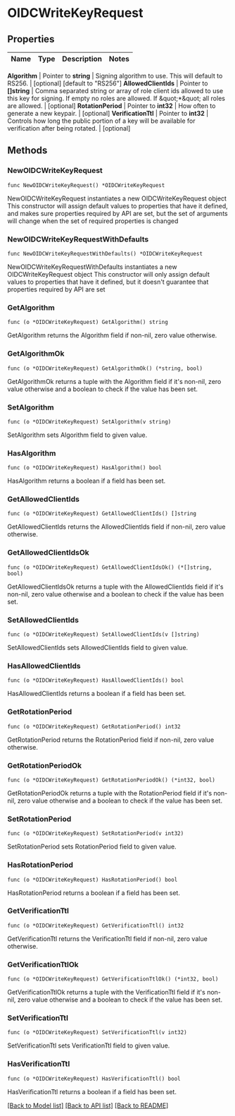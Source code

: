 # OIDCWriteKeyRequest


## Properties

Name | Type | Description | Notes
------------ | ------------- | ------------- | -------------


**Algorithm** | Pointer to **string** | Signing algorithm to use. This will default to RS256. | [optional] [default to "RS256"]
**AllowedClientIds** | Pointer to **[]string** | Comma separated string or array of role client ids allowed to use this key for signing. If empty no roles are allowed. If \&quot;*\&quot; all roles are allowed. | [optional] 
**RotationPeriod** | Pointer to **int32** | How often to generate a new keypair. | [optional] 
**VerificationTtl** | Pointer to **int32** | Controls how long the public portion of a key will be available for verification after being rotated. | [optional] 



## Methods


### NewOIDCWriteKeyRequest

`func NewOIDCWriteKeyRequest() *OIDCWriteKeyRequest`

NewOIDCWriteKeyRequest instantiates a new OIDCWriteKeyRequest object
This constructor will assign default values to properties that have it defined,
and makes sure properties required by API are set, but the set of arguments
will change when the set of required properties is changed

### NewOIDCWriteKeyRequestWithDefaults

`func NewOIDCWriteKeyRequestWithDefaults() *OIDCWriteKeyRequest`

NewOIDCWriteKeyRequestWithDefaults instantiates a new OIDCWriteKeyRequest object
This constructor will only assign default values to properties that have it defined,
but it doesn't guarantee that properties required by API are set


### GetAlgorithm

`func (o *OIDCWriteKeyRequest) GetAlgorithm() string`

GetAlgorithm returns the Algorithm field if non-nil, zero value otherwise.

### GetAlgorithmOk

`func (o *OIDCWriteKeyRequest) GetAlgorithmOk() (*string, bool)`

GetAlgorithmOk returns a tuple with the Algorithm field if it's non-nil, zero value otherwise
and a boolean to check if the value has been set.

### SetAlgorithm

`func (o *OIDCWriteKeyRequest) SetAlgorithm(v string)`

SetAlgorithm sets Algorithm field to given value.


### HasAlgorithm

`func (o *OIDCWriteKeyRequest) HasAlgorithm() bool`

HasAlgorithm returns a boolean if a field has been set.




### GetAllowedClientIds

`func (o *OIDCWriteKeyRequest) GetAllowedClientIds() []string`

GetAllowedClientIds returns the AllowedClientIds field if non-nil, zero value otherwise.

### GetAllowedClientIdsOk

`func (o *OIDCWriteKeyRequest) GetAllowedClientIdsOk() (*[]string, bool)`

GetAllowedClientIdsOk returns a tuple with the AllowedClientIds field if it's non-nil, zero value otherwise
and a boolean to check if the value has been set.

### SetAllowedClientIds

`func (o *OIDCWriteKeyRequest) SetAllowedClientIds(v []string)`

SetAllowedClientIds sets AllowedClientIds field to given value.


### HasAllowedClientIds

`func (o *OIDCWriteKeyRequest) HasAllowedClientIds() bool`

HasAllowedClientIds returns a boolean if a field has been set.




### GetRotationPeriod

`func (o *OIDCWriteKeyRequest) GetRotationPeriod() int32`

GetRotationPeriod returns the RotationPeriod field if non-nil, zero value otherwise.

### GetRotationPeriodOk

`func (o *OIDCWriteKeyRequest) GetRotationPeriodOk() (*int32, bool)`

GetRotationPeriodOk returns a tuple with the RotationPeriod field if it's non-nil, zero value otherwise
and a boolean to check if the value has been set.

### SetRotationPeriod

`func (o *OIDCWriteKeyRequest) SetRotationPeriod(v int32)`

SetRotationPeriod sets RotationPeriod field to given value.


### HasRotationPeriod

`func (o *OIDCWriteKeyRequest) HasRotationPeriod() bool`

HasRotationPeriod returns a boolean if a field has been set.




### GetVerificationTtl

`func (o *OIDCWriteKeyRequest) GetVerificationTtl() int32`

GetVerificationTtl returns the VerificationTtl field if non-nil, zero value otherwise.

### GetVerificationTtlOk

`func (o *OIDCWriteKeyRequest) GetVerificationTtlOk() (*int32, bool)`

GetVerificationTtlOk returns a tuple with the VerificationTtl field if it's non-nil, zero value otherwise
and a boolean to check if the value has been set.

### SetVerificationTtl

`func (o *OIDCWriteKeyRequest) SetVerificationTtl(v int32)`

SetVerificationTtl sets VerificationTtl field to given value.


### HasVerificationTtl

`func (o *OIDCWriteKeyRequest) HasVerificationTtl() bool`

HasVerificationTtl returns a boolean if a field has been set.









[[Back to Model list]](../README.md#documentation-for-models) [[Back to API list]](../README.md#documentation-for-api-endpoints) [[Back to README]](../README.md)


